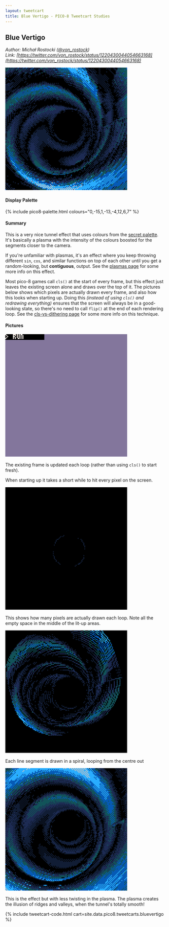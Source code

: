 ```yaml
---
layout: tweetcart
title: Blue Vertigo - PICO-8 Tweetcart Studies
---
```


## Blue Vertigo

_Author: Michał Rostocki ([@von_rostock](https://twitter.com/von_rostock))_<br>
_Link: [https://twitter.com/von_rostock/status/1220430044054663168](https://twitter.com/von_rostock/status/1220430044054663168)_

<img class="screenie" src="/img/tweetcarts/bluevertigo.gif" alt="Blue Vertigo">

#### Display Palette
{% include pico8-palette.html colours="0,-15,1,-13,-4,12,6,7" %}

#### Summary
This is a very nice tunnel effect that uses colours from the [secret palette](https://youtu.be/AsVzk6kCAJY). It's basically a plasma with the intensity of the colours boosted for the segments closer to the camera.

If you're unfamiliar with plasmas, it's an effect where you keep throwing different `sin`, `cos`, and similar functions on top of each other until you get a random-looking, but **contiguous**, output. See the [plasmas page](./basics#plasmas) for some more info on this effect.

Most pico-8 games call `cls()` at the start of every frame, but this effect just leaves the existing screen alone and draws over the top of it. The pictures below shows which pixels are actually drawn every frame, and also how this looks when starting up. Doing this _(instead of using `cls()` and redrawing everything)_ ensures that the screen will always be in a good-looking state, so there's no need to call `flip()` at the end of each rendering loop. See the [cls-vs-dithering page](./basics#cls-vs-dithering) for some more info on this technique.

#### Pictures
<div class="halfgrid">

<div>
<img src="/img/tweetcarts/bluevertigo-startup.gif">
<p>The existing frame is updated each loop (rather than using <code>cls()</code> to start fresh).</p>
<p>When starting up it takes a short while to hit every pixel on the screen.</p>
</div>

<div>
<img src="/img/tweetcarts/bluevertigo-cls-loop.gif">
<p>This shows how many pixels are actually drawn each loop. Note all the empty space in the middle of the lit-up areas.</p>
</div>

<div>
<img src="/img/tweetcarts/bluevertigo-linesegments.gif">
<p>Each line segment is drawn in a spiral, looping from the centre out</p>
</div>

<div>
<img src="/img/tweetcarts/bluevertigo-notwist.gif">
<p>This is the effect but with less twisting in the plasma. The plasma creates the illusion of ridges and valleys, when the tunnel's totally smooth!</p>
</div>

</div>

{% include tweetcart-code.html cart=site.data.pico8.tweetcarts.bluevertigo %}
